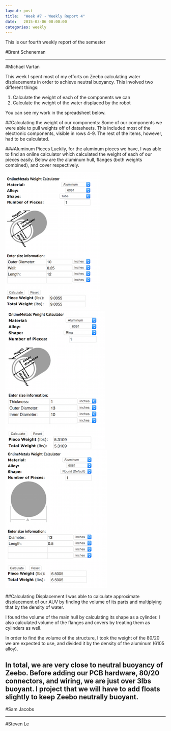 ```yaml
---
layout: post
title:  "Week #7 - Weekly Report 4"
date:   2015-03-06 00:00:00
categories: weekly
---
```


This is our fourth weekly report of the semester

#Brent Scheneman

---

#Michael Vartan

This week I spent most of my efforts on Zeebo calculating water displacements in order to achieve neutral buoyancy. This involved two different things:

1. Calculate the weight of each of the components we can
2. Calculate the weight of the water displaced by the robot

 You can see my work in the spreadsheet below.

<div id="iframehere"></div>
<script>
//workaround because github/jekyll won't let me put an 
//iframe directly into the html.
    document.getElementById("iframehere").innerHTML = "<iframe width='100%' height='600px' frameborder='0' src='https://docs.google.com/spreadsheets/d/1r5tAl0xX0g0Y5hXtF5OFBNnbssQBHQ7P4RdQyiwTomY/edit?usp=sharing&single=true&gid=0&output=html'>test</iframe>";
</script>

##Calculating the weight of our components:
Some of our components we were able to pull weights off of datasheets. This included most of the electronic components, visible in rows 4-9. The rest of the items, however, had to be calculated.

###Aluminum Pieces
Luckily, for the aluminum pieces we have, I was able to find an online calculator which calculated the weight of each of our pieces easily. Below are the aluminum hull, flanges (both weights combined), and cover respectively.

![aluminum hull](/images/weight_hull.png) ![aluminum flanges](/images/weight_flange.png) ![aluminum cover](/images/weight_cover.png)


##Calculating Displacement
I was able to calculate approximate displacement of our AUV by 
finding the volume of its parts and multiplying that by the density
of water.

I found the volume of the main hull by calculating its shape as a cylinder. I also calculated volume of the flanges and covers by treating them as cylinders as well. 

In order to find the volume of the structure, I took the weight of the 80/20 we are expected to use, and divided it by the density of the aluminum (6105 alloy). 

In total, we are very close to neutral buoyancy of Zeebo. Before adding our PCB hardware, 80/20 connectors, and wiring, we are just over 3lbs buoyant. I project that we will have to add floats slightly to keep Zeebo neutrally buoyant.
---

#Sam Jacobs

---

#Steven Le





